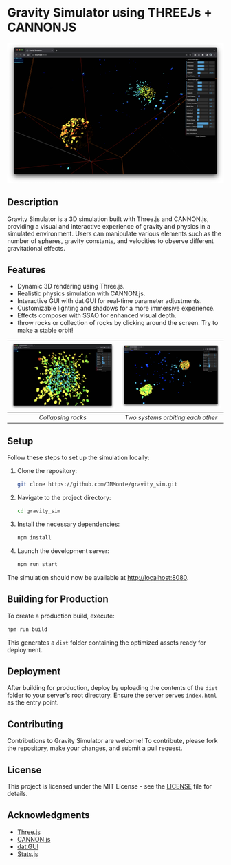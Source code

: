# Gravity Simulator using THREEJs + CANNONJS

![Alt text](./images/three_body_problem.png)

## Description

Gravity Simulator is a 3D simulation built with Three.js and CANNON.js, providing a visual and interactive experience of gravity and physics in a simulated environment. Users can manipulate various elements such as the number of spheres, gravity constants, and velocities to observe different gravitational effects.

## Features

- Dynamic 3D rendering using Three.js.
- Realistic physics simulation with CANNON.js.
- Interactive GUI with dat.GUI for real-time parameter adjustments.
- Customizable lighting and shadows for a more immersive experience.
- Effects composer with SSAO for enhanced visual depth.
- throw rocks or collection of rocks by clicking around the screen. Try to make a stable orbit!

| ![Collapsing rocks](./images/collapse.png) | ![Two systems orbiting each other](./images/two_bodies.png) |
|:---:|:---:|
| *Collapsing rocks* | *Two systems orbiting each other* |


## Setup

Follow these steps to set up the simulation locally:

1. Clone the repository:

   ```bash
   git clone https://github.com/JMMonte/gravity_sim.git
   ```

2. Navigate to the project directory:

   ```bash
   cd gravity_sim
   ```

3. Install the necessary dependencies:

   ```bash
   npm install
   ```

4. Launch the development server:

   ```bash
   npm run start
   ```

The simulation should now be available at [http://localhost:8080](http://localhost:8080).

## Building for Production

To create a production build, execute:

```bash
npm run build
```

This generates a `dist` folder containing the optimized assets ready for deployment.

## Deployment

After building for production, deploy by uploading the contents of the `dist` folder to your server's root directory. Ensure the server serves `index.html` as the entry point.

## Contributing

Contributions to Gravity Simulator are welcome! To contribute, please fork the repository, make your changes, and submit a pull request.

## License

This project is licensed under the MIT License - see the [LICENSE](LICENSE.md) file for details.

## Acknowledgments

- [Three.js](https://threejs.org/)
- [CANNON.js](https://github.com/schteppe/cannon.js)
- [dat.GUI](https://github.com/dataarts/dat.gui)
- [Stats.js](https://github.com/mrdoob/stats.js/)
